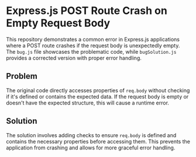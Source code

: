# Express.js POST Route Crash on Empty Request Body

This repository demonstrates a common error in Express.js applications where a POST route crashes if the request body is unexpectedly empty.  The `bug.js` file showcases the problematic code, while `bugSolution.js` provides a corrected version with proper error handling.

## Problem

The original code directly accesses properties of `req.body` without checking if it's defined or contains the expected data. If the request body is empty or doesn't have the expected structure, this will cause a runtime error.

## Solution

The solution involves adding checks to ensure `req.body` is defined and contains the necessary properties before accessing them.  This prevents the application from crashing and allows for more graceful error handling.